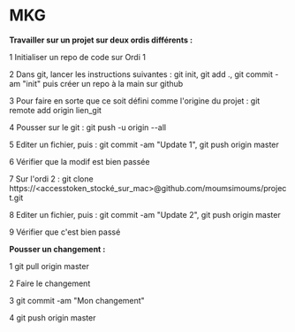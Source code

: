 # MKG

**Travailler sur un projet sur deux ordis différents :**

1 Initialiser un repo de code sur Ordi 1

2 Dans git, lancer les instructions suivantes : git init, git add ., git commit -am "init" puis créer un repo à la main sur github

3 Pour faire en sorte que ce soit défini comme l'origine du projet : git remote add origin lien_git

4 Pousser sur le git : git push -u origin --all

5 Editer un fichier, puis : git commit -am "Update 1", git push origin master

6 Vérifier que la modif est bien passée

7 Sur l'ordi 2 : git clone https://<accesstoken_stocké_sur_mac>@github.com/moumsimoums/project.git

8 Editer un fichier, puis : git commit -am "Update 2", git push origin master

9 Vérifier que c'est bien passé

**Pousser un changement :**

1 git pull origin master

2 Faire le changement

3 git commit -am "Mon changement"

4 git push origin master

